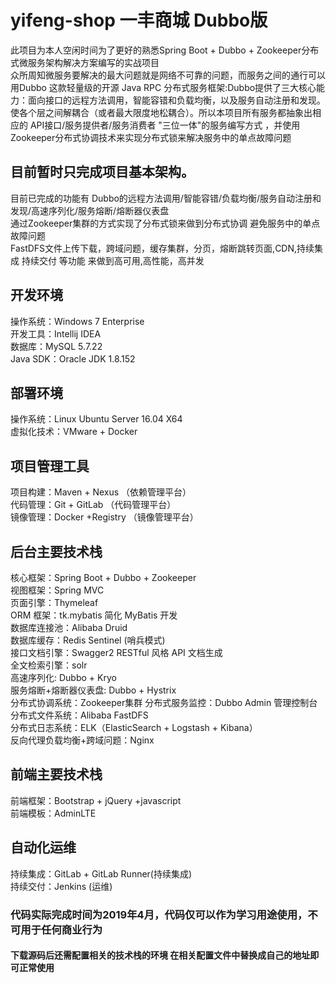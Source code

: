 # yifeng-shop  一丰商城 Dubbo版  
此项目为本人空闲时间为了更好的熟悉Spring Boot + Dubbo + Zookeeper分布式微服务架构解决方案编写的实战项目     
众所周知微服务要解决的最大问题就是网络不可靠的问题，而服务之间的通行可以用Dubbo 这款轻量级的开源 Java RPC 分布式服务框架:Dubbo提供了三大核心能力：面向接口的远程方法调用，智能容错和负载均衡，以及服务自动注册和发现。 使各个层之间解耦合（或者最大限度地松耦合）。所以本项目所有服务都抽象出相应的 API接口/服务提供者/服务消费者 "三位一体"的服务编写方式 ，并使用Zookeeper分布式协调技术来实现分布式锁来解决服务中的单点故障问题    
 
## 目前暂时只完成项目基本架构。  
目前已完成的功能有 Dubbo的远程方法调用/智能容错/负载均衡/服务自动注册和发现/高速序列化/服务熔断/熔断器仪表盘    
通过Zookeeper集群的方式实现了分布式锁来做到分布式协调 避免服务中的单点故障问题   
FastDFS文件上传下载，跨域问题，缓存集群，分页，熔断跳转页面,CDN,持续集成 持续交付 等功能  来做到高可用,高性能，高并发    

## 开发环境
操作系统：Windows 7 Enterprise  
开发工具：Intellij IDEA  
数据库：MySQL 5.7.22  
Java SDK：Oracle JDK 1.8.152  
## 部署环境
操作系统：Linux Ubuntu Server 16.04 X64   
虚拟化技术：VMware + Docker   
## 项目管理工具
项目构建：Maven + Nexus    （依赖管理平台）  
代码管理：Git + GitLab     （代码管理平台）  
镜像管理：Docker +Registry （镜像管理平台）  
## 后台主要技术栈
核心框架：Spring Boot + Dubbo + Zookeeper  
视图框架：Spring MVC   
页面引擎：Thymeleaf  
ORM 框架：tk.mybatis 简化 MyBatis 开发  
数据库连接池：Alibaba Druid  
数据库缓存：Redis Sentinel   (哨兵模式)  
接口文档引擎：Swagger2 RESTful 风格 API 文档生成  
全文检索引擎：solr  
高速序列化: Dubbo + Kryo  
服务熔断+熔断器仪表盘: Dubbo + Hystrix  
分布式协调系统：Zookeeper集群 
分布式服务监控：Dubbo Admin 管理控制台  
分布式文件系统：Alibaba FastDFS  
分布式日志系统：ELK（ElasticSearch + Logstash + Kibana）  
反向代理负载均衡+跨域问题：Nginx  
## 前端主要技术栈 
前端框架：Bootstrap + jQuery +javascript  
前端模板：AdminLTE  
## 自动化运维
持续集成：GitLab + GitLab Runner(持续集成)  
持续交付：Jenkins               (运维) 

### 代码实际完成时间为2019年4月，代码仅可以作为学习用途使用，不可用于任何商业行为   
#### 下载源码后还需配置相关的技术栈的环境 在相关配置文件中替换成自己的地址即可正常使用  
